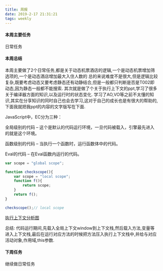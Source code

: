 ```yaml
---
title: 周报
date: 2019-2-17 21:31:21
tags: weekly
---
```


#### 本周主要任务

日常任务

#### 本周总结

本周主要做了2个日常任务,都是关于动态机票酒店的逻辑,一个是动态机票增加筛选项的,一个是动态酒店增加最大入住人数的
总的来说难度不是很大,但是逻辑比较复杂,既要考虑动态又要考虑静态还有动静结合,但是一般都只判断是否是T002即动态,因为静态一般都不能搜索.
其次就是做了个关于执行上下文的ppt,学习了很多关于编译器方面的知识,以及运行时的状态变化.
学习了AO,VO等之前不太懂的知识,其实在分享知识的同时自己也会去学习,这对于自己的成长也是有很大的帮助的,下面我就把我ppt的内容的文字版写在下面.

JavaScript中，EC分为三种：

全局级别的代码 – 这个是默认的代码运行环境，一旦代码被载入，引擎最先进入的就是这个环境。

函数级别的代码 – 当执行一个函数时，运行函数体中的代码。

Eval的代码 – 在Eval函数内运行的代码。

``` javascript
var scope = "global scope";

function checkscope(){
    var scope = "local scope";
    function f(){
        return scope;
    }
    return f();
}

checkscope();// local scope

```

[执行上下文分析图](../imgs/zxsxw.png)

总结:
代码运行期间,先载入全局上下文window到上下文栈,然后载入方法,变量等进入上下文栈,最后在运行对应方法的时候把方法压入执行上下文栈中,并给与对应活动对象,作用域,this参数.

#### 下周任务

继续做日常任务